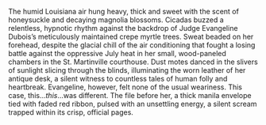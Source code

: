 The humid Louisiana air hung heavy, thick and sweet with the scent of honeysuckle and decaying magnolia blossoms.  Cicadas buzzed a relentless, hypnotic rhythm against the backdrop of Judge Evangeline Dubois’s meticulously maintained crepe myrtle trees.  Sweat beaded on her forehead, despite the glacial chill of the air conditioning that fought a losing battle against the oppressive July heat in her small, wood-paneled chambers in the St. Martinville courthouse.  Dust motes danced in the slivers of sunlight slicing through the blinds, illuminating the worn leather of her antique desk, a silent witness to countless tales of human folly and heartbreak.  Evangeline, however, felt none of the usual weariness.  This case, this…*this*…was different. The file before her, a thick manila envelope tied with faded red ribbon, pulsed with an unsettling energy, a silent scream trapped within its crisp, official pages.
